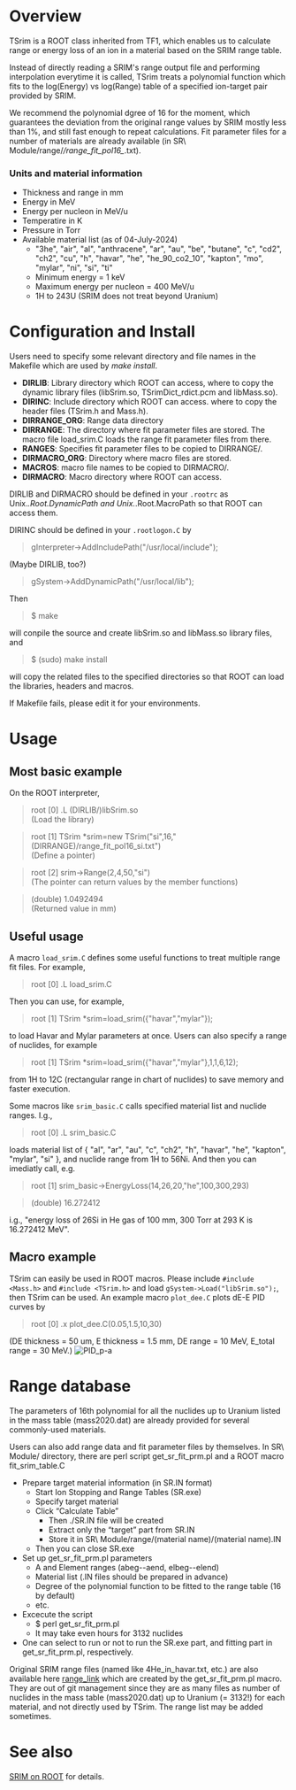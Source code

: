 # Overview
TSrim is a ROOT class inherited from TF1, which enables us to calculate range or energy loss of an ion in a material based on the SRIM range table.

Instead of directly reading a SRIM's range output file and performing interpolation everytime it is called, TSrim treats a polynomial function which fits to the log(Energy) vs log(Range) table of a specified ion-target pair provided by SRIM.

We recommend the polynomial dgree of 16 for the moment, which guarantees the deviation from the original range values by SRIM mostly less than 1%, and still fast enough to repeat calculations. Fit parameter files for a number of materials are already available (in SR\ Module/range/*/range_fit_pol16_*.txt). 

### Units and material information
- Thickness and range in mm
- Energy in MeV
- Energy per nucleon in MeV/u
- Temperatire in K
- Pressure in Torr
- Available material list (as of 04-July-2024)
  - "3he", "air", "al", "anthracene", "ar", "au",
  "be", "butane", "c", "cd2", "ch2", "cu",
  "h", "havar", "he", "he_90_co2_10", "kapton", "mo",
  "mylar", "ni", "si", "ti"
  - Minimum energy = 1 keV
  - Maximum energy per nucleon = 400 MeV/u
  - 1H to 243U (SRIM does not treat beyond Uranium)


# Configuration and Install
Users need to specify some relevant directory and file names in the Makefile which are used by _make install_.
- **DIRLIB**: Library directory which ROOT can access, where
to copy the dynamic library files (libSrim.so, TSrimDict_rdict.pcm and libMass.so).
- **DIRINC**: Include directory which ROOT can access. where to copy the header files (TSrim.h and Mass.h).
- **DIRRANGE_ORG**: Range data directory
- **DIRRANGE**: The directory where fit parameter files are stored. The macro file load_srim.C loads the range fit parameter files from there.
- **RANGES**: Specifies fit parameter files to be copied to DIRRANGE/.
- **DIRMACRO_ORG**: Directory where macro files are stored.
- **MACROS**: macro file names to be copied to DIRMACRO/.
- **DIRMACRO**: Macro directory where ROOT can access.

DIRLIB and DIRMACRO should be defined in your `.rootrc`
as Unix.*.Root.DynamicPath and Unix.*.Root.MacroPath so that ROOT can access them.

DIRINC should be defined in your
`.rootlogon.C`
by
> gInterpreter->AddIncludePath("/usr/local/include");

(Maybe DIRLIB, too?)
> gSystem->AddDynamicPath("/usr/local/lib");


Then 
> $ make

will conpile the source and create libSrim.so and libMass.so library files, and
> $ (sudo) make install

will copy the related files to the specified directories so that ROOT can load the libraries, headers and macros.

If Makefile fails, please edit it for your environments.

# Usage
## Most basic example
On the ROOT interpreter, 
> root [0] .L (DIRLIB/)libSrim.so   
(Load the library) 

> root [1] TSrim *srim=new TSrim("si",16,"(DIRRANGE)/range_fit_pol16_si.txt")   
(Define a pointer)

> root [2] srim->Range(2,4,50,"si")   
(The pointer can return values by the member functions)

> (double) 1.0492494   
(Returned value in mm)

## Useful usage
A macro `load_srim.C` defines some useful functions to treat multiple range fit files. For example,
> root [0] .L load_srim.C

Then you can use, for example,
> root [1] TSrim *srim=load_srim({"havar","mylar"});

to load Havar and Mylar parameters at once. Users can also specify a range of nuclides, for example 
> root [1] TSrim *srim=load_srim({"havar","mylar"},1,1,6,12);

from 1H to 12C (rectangular range in chart of nuclides) to save memory and faster execution. 

Some macros like `srim_basic.C` calls specified material list and nuclide ranges. I.g.,
> root [0] .L srim_basic.C

loads material list of {
  "al", "ar", "au",
  "c", "ch2",
  "h", "havar", "he", "kapton",
  "mylar", "si"
}, and nuclide range from 1H to 56Ni. And then you can imediatly call, e.g.
> root [1] srim_basic->EnergyLoss(14,26,20,"he",100,300,293)

> (double) 16.272412

i.g., "energy loss of 26Si in He gas of 100 mm, 300 Torr at 293 K is 16.272412 MeV".

## Macro example
TSrim can easily be used in ROOT macros.
Please include `#include <Mass.h>` and `#include <TSrim.h>` and load `gSystem->Load("libSrim.so");`, then TSrim can be used.
An example macro `plot_dee.C` plots dE-E PID curves by
> root [0] .x plot_dee.C(0.05,1.5,10,30)

(DE thickness = 50 um, E thickness = 1.5 mm, DE range = 10 MeV, E_total range = 30 MeV.)
![PID_p-a](https://www.cns.s.u-tokyo.ac.jp/gitlab/hayakawa/tsrim/-/raw/main/macros/PID_p-a.png?ref_type=heads "PID_p-a")


# Range database
The parameters of 16th polynomial for all the nuclides up to Uranium listed in the mass table (mass2020.dat) are already provided for several commonly-used materials.

Users can also add range data and fit parameter files by themselves. In SR\ Module/ directory, there are perl script get_sr_fit_prm.pl and a ROOT macro fit_srim_table.C
- Prepare target material information (in SR.IN format)
  - Start Ion Stopping and Range Tables (SR.exe)
  - Specify target material
  - Click “Calculate Table”
    - Then ./SR.IN file will be created
    - Extract only the “target” part from SR.IN
    - Store it in SR\ Module/range/(material name)/(material name).IN
  - Then you can close SR.exe 
- Set up get_sr_fit_prm.pl parameters
  - A and Element ranges (abeg--aend, elbeg--elend)
  - Material list (.IN files should be prepared in advance)
  - Degree of the polynomial function to be fitted to the range table (16 by default)
  - etc.
- Excecute the script
  - $ perl get_sr_fit_prm.pl
  - It may take even hours for 3132 nuclides
- One can select to run or not to run the SR.exe part, and fitting part in get_sr_fit_prm.pl, respectively.

Original SRIM range files (named like 4He_in_havar.txt, etc.) are also available here [range_link](https://www.dropbox.com/scl/fo/3nqo5lhjq3vgqpbyoymmv/AB7X6ewIv6IBYjoZaQ5-7SU?rlkey=bzidq0fdmj2k8zfeh3j3rdsqu&st=6leer867&dl=0)
which are created by the get_sr_fit_prm.pl macro.
They are out of git management since they are as many files as number of nuclides in the mass table (mass2020.dat) up to Uranium (= 3132!) for each material,
and not directly used by TSrim. The range list may be added sometimes.

# See also
[SRIM on ROOT](https://docs.google.com/presentation/d/1v2fcSzfREJnktkHS7z6tXroHQbBpR1BSlsRj4ryszQc/edit?usp=sharing) for details.